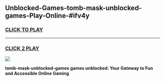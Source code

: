 
## Unblocked-Games-tomb-mask-unblocked-games-Play-Online-#ifv4y
<h3>
<a href="https://premium.freeplayer.one?title=tomb-mask-unblocked-games&ref=27F">CLICK TO PLAY</a></h3>
<hr>

<h3>
<a href="https://premium.freeplayer.one?title=tomb-mask-unblocked-games&ref=27F">CLICK 2 PLAY</a>
  
</h3>

<a href="https://premium.freeplayer.one?title=tomb-mask-unblocked-games&ref=27F"><img src="https://clearcache.store/games.png"></a>


**tomb-mask-unblocked-games games unblocked: Your Gateway to Fun and Accessible Online Gaming**

